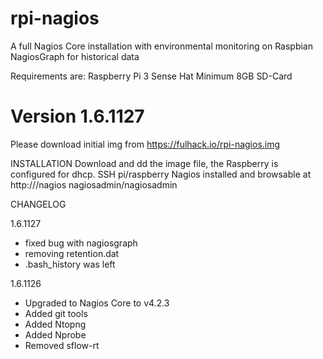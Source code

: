 # rpi-nagios

A full Nagios Core installation with environmental monitoring on Raspbian
NagiosGraph for historical data

Requirements are:
Raspberry Pi 3
Sense Hat
Minimum 8GB SD-Card

# Version 1.6.1127

Please download initial img from https://fulhack.io/rpi-nagios.img

INSTALLATION
Download and dd the image file, the Raspberry is configured for dhcp.
SSH pi/raspberry
Nagios installed and browsable at http://<ip>/nagios nagiosadmin/nagiosadmin

CHANGELOG

1.6.1127
- fixed bug with nagiosgraph
- removing retention.dat
- .bash_history was left

1.6.1126
- Upgraded to Nagios Core to v4.2.3
- Added git tools
- Added Ntopng
- Added Nprobe
- Removed sflow-rt
